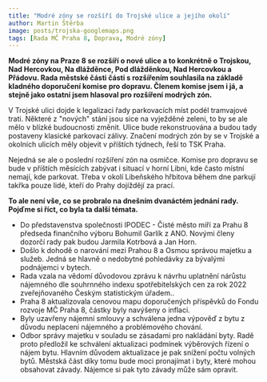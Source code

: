```yaml
---
title: "Modré zóny se rozšíří do Trojské ulice a jejího okolí" 
author: Martin Štěrba
image: posts/trojska-googlemaps.png
tags: [Rada MČ Praha 8, Doprava, Modré zóny]
---
```


**Modré zóny na Praze 8 se rozšíří o nové ulice a to konkrétně o Trojskou, Nad Hercovkou, Na dlážděnce, Pod dlážděnkou, Nad Hercovkou a Přádovu. Rada městské části části s rozšířením souhlasila na základě kladného doporučení komise pro dopravu. Členem komise jsem i já, a stejně jako ostatní jsem hlasoval pro rozšíření modrých zón.**

V Trojské ulici dojde k legalizaci řady parkovacích míst podél tramvajové trati. Některé z "nových" stání jsou sice na vyježděné zeleni, to by se ale mělo v blízké budoucnosti změnit. Ulice bude rekonstruována a budou tady postaveny klasické parkovací zálivy. Značení modrých zón by se v Trojské a okolních ulicích měly objevit v příštích týdnech, řeší to TSK Praha. 

Nejedná se ale o poslední rozšíření zón na osmičce. Komise pro dopravu se bude v příštích měsících zabývat i situací v horní Libni, kde často místní nemají, kde parkovat. Třeba v okolí Libeňského hřbitova během dne parkují takřka pouze lidé, kteří do Prahy dojíždějí za prací.

**To ale není vše, co se probralo na dnešním dvanáctém jednání rady. Pojďme si říct, co byla ta další témata.**

- Do představenstva společnosti IPODEC - Čisté město míří za Prahu 8 předseda finančního výboru Bohumil Garlík z ANO. Novými členy dozorčí rady pak budou Jarmila Kotrbová a Jan Horn.
- Došlo k dohodě o narování mezi Prahou 8 a Osmou správou majetku a služeb. Jedná se hlavně o nedobytné pohledávky za bývalými podnájemci v bytech. 
- Rada vzala na vědomí důvodovou zprávu k návrhu uplatnění nárůstu nájemného dle souhrnného indexu spotřebitelských cen za rok 2022 zveřejňovaného Českým statistickým úřadem..
- Praha 8 aktualizovala cenovou mapu doporučených příspěvků do Fondu rozvoje MČ Praha 8, částky byly navýšeny o inflaci. 
- Byly uzavřeny nájemní smlouvy a schválena jedna výpověď z bytu z důvodu neplacení nájemného a problémového chování. 
- Odbor správy majetku v souladu se zásadami pro nakládání byty. Radě proto předložil ke schválení aktualizaci podmínek výběrových řízení o nájem bytu. Hlavním důvodem aktualizace je pak snížení počtu volných bytů. Městská část díky tomu bude moci pronajímat i byty, které mohou obsahovat závady. Nájemce si pak tyto závady může sám opravit.

